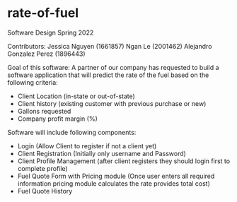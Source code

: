 # rate-of-fuel

Software Design Spring 2022

Contributors: 
Jessica Nguyen (1661857)
Ngan Le (2001462)
Alejandro Gonzalez Perez (1896443)

Goal of this software: 
A partner of our company has requested to build a software application that will predict the rate of the fuel based on the following criteria:
- Client Location (in-state or out-of-state)
- Client history (existing customer with previous purchase or new)
- Gallons requested
- Company profit margin (%)

Software will include following components:
- Login (Allow Client to register if not a client yet)
- Client Registration (Initially only username and Password)
- Client Profile Management (after client registers they should login first to complete profile)
- Fuel Quote Form with Pricing module (Once user enters all required information pricing module calculates the rate provides total cost)
- Fuel Quote History

